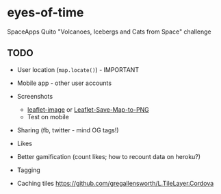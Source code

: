 # eyes-of-time

SpaceApps Quito "Volcanoes, Icebergs and Cats from Space" challenge

TODO
----
* User location (`map.locate()`) - IMPORTANT


* Mobile app - other user accounts
* Screenshots
  * [leaflet-image](https://github.com/mapbox/leaflet-image) or   [Leaflet-Save-Map-to-PNG](https://github.com/tegansnyder/Leaflet-Save-Map-to-PNG) 
  * Test on mobile
* Sharing (fb, twitter - mind OG tags!)
* Likes 
* Better gamification (count likes; how to recount data on heroku?)
* Tagging
* Caching tiles https://github.com/gregallensworth/L.TileLayer.Cordova
